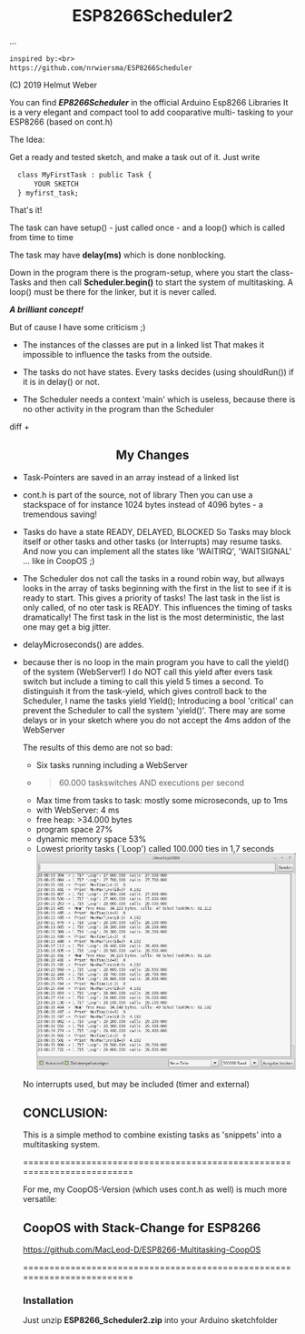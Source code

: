 
<h1 align="center" color="blue">ESP8266Scheduler2</h1>
...

    inspired by:<br>
    https://github.com/nrwiersma/ESP8266Scheduler
    
    
  (C) 2019 Helmut Weber
  
  You can find ***EP8266Scheduler*** in the official Arduino Esp8266 Libraries
  It is a very elegant and compact tool to add cooparative multi-
  tasking to your ESP8266 (based on cont.h)
  
  The Idea:
  
  Get a ready and tested sketch, and make a task out of it.
  Just write

      class MyFirstTask : public Task {
          YOUR SKETCH
      } myfirst_task;
  
  That's it!
  
  The task can have setup() - just called once - and a loop() which is
  called from time to time
  
  The task may have  **delay(ms)**   which is done nonblocking.
  
  Down in the program there is the program-setup, where you start the
  class-Tasks and then call
  **Scheduler.begin()** to start the system of multitasking.
  A  loop()  must be there for the linker, but it is never called.
  
  ***A brilliant concept!***
  
  But of cause I have some criticism ;)
  
  - The instances of the classes are put in a linked list
    That makes it impossible to influence the tasks from the outside.
    
  - The tasks do not have states. Every tasks decides (using shouldRun())
    if it is in  delay()  or not.

  - The Scheduler needs a context  'main'  which is useless, because
    there is no other activity in the program than the Scheduler
    
  
diff
+<h2 align="center">My Changes</h2>
  
  - Task-Pointers are saved in an array instead of a linked list

  - cont.h is part of the source, not of library
    Then you can use a stackspace of for instance 1024 bytes instead of
    4096 bytes - a tremendous saving!

  - Tasks do have a state READY, DELAYED, BLOCKED
    So Tasks may block itself or other tasks and other tasks (or Interrupts)
    may resume tasks.
    And now you can implement all the states like 'WAITIRQ', 'WAITSIGNAL' ...
    like in CoopOS ;)

  - The Scheduler dos not call the tasks in a round robin way, but allways
    looks in the array of tasks beginning with the first in the list
    to see if it is ready to start.
    This gives a priority of tasks!
    The last task in the list is only called, of no oter task is READY.
    This influences the timing of tasks dramatically!
    The first task in the list is the most deterministic, the last one
    may get a big jitter.

  - delayMicroseconds() are addes.
  
  - because ther is no loop in the main program you have to call the
    yield()  of the system (WebServer!)
    I do NOT call this yield after evers task switch but include a timing
    to call this yield 5 times a second.
    To distinguish it from the task-yield, which gives controll back to
    the Scheduler, I name the tasks yield   Yield();
    Introducing a bool 'critical' can prevent the Scheduler to call the
    system 'yield()'.
    There may are some delays or in your sketch where you do not accept the
    4ms addon of the WebServer

    The results of this demo are not so bad:
    - Six tasks running including a WebServer
    - >60.000 taskswitches AND executions per second
    - Max time from tasks to task: mostly some microseconds, up to 1ms
    - with WebServer: 4 ms
    - free heap: >34.000 bytes
    - program space 27%
    - dynamic memory space 53%
    - Lowest priority tasks (`Loop') called 100.000 ties in 1,7 seconds
    ![Screenshot](image2.jpg)

    No interrupts used, but may be included (timer and external)

    
    ## CONCLUSION:
    
    This is a simple method to combine existing tasks as 'snippets' into
    a multitasking system.
    
    ========================================================================

    For me, my CoopOS-Version (which uses cont.h as well) is much more versatile: 
    
    ## CoopOS with Stack-Change for ESP8266
    
    https://github.com/MacLeod-D/ESP8266-Multitasking-CoopOS
    
    ========================================================================
    
    ### Installation
    Just unzip **ESP8266_Scheduler2.zip** into your Arduino sketchfolder
    
    
